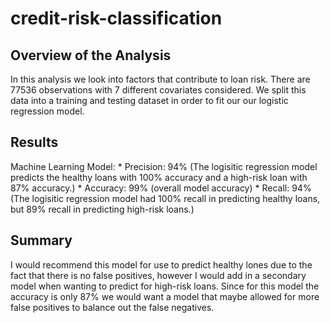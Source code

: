 # credit-risk-classification
## Overview of the Analysis

In this analysis we look into factors that contribute to loan risk. There are 77536 observations with 7 different covariates considered. We split this data into a training and testing dataset in order to fit our our logistic regression model.
## Results

Machine Learning Model:
    * Precision: 94% (The logisitic regression model predicts the healthy loans with 100% accuracy and a high-risk loan with 87% accuracy.)
    * Accuracy: 99% (overall model accuracy)
    * Recall: 94% (The logisitic regression model had 100% recall in predicting healthy loans, but 89% recall in predicting high-risk loans.)

## Summary

I would recommend this model for use to predict healthy lones due to the fact that there is no false positives, however I would add in a secondary model when wanting to predict for high-risk loans. Since for this model the accuracy is only 87% we would want a model that maybe allowed for more false positives to balance out the false negatives. 
